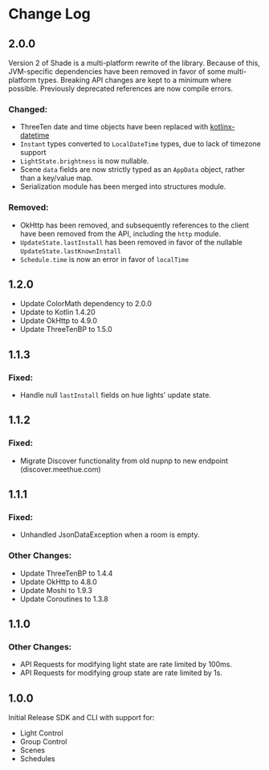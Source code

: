 Change Log
==========

2.0.0
-----

Version 2 of Shade is a multi-platform rewrite of the library.
Because of this, JVM-specific dependencies have been removed in favor of
some multi-platform types.
Breaking API changes are kept to a minimum where possible. Previously
deprecated references are now compile errors.

### Changed:
 - ThreeTen date and time objects have been replaced with [kotlinx-datetime]
 - `Instant` types converted to `LocalDateTime` types, due to lack of timezone support
 - `LightState.brightness` is now nullable.
 - Scene `data` fields are now strictly typed as an `AppData` object, rather
   than a key/value map.
 - Serialization module has been merged into structures module.


### Removed:
 - OkHttp has been removed, and subsequently references to the client have been
   removed from the API, including the `http` module.
 - `UpdateState.lastInstall` has been removed in favor of the nullable
   `UpdateState.lastKnownInstall`
 - `Schedule.time` is now an error in favor of `localTime`

[kotlinx-datetime]: https://github.com/Kotlin/kotlinx-datetime

1.2.0
-----

 - Update ColorMath dependency to 2.0.0
 - Update to Kotlin 1.4.20
 - Update OkHttp to 4.9.0
 - Update ThreeTenBP to 1.5.0

1.1.3
-----

### Fixed:

 - Handle null `lastInstall` fields on hue lights' update state.

1.1.2
-----

### Fixed:

 - Migrate Discover functionality from old nupnp to new endpoint (discover.meethue.com)

1.1.1
-----

### Fixed:

 - Unhandled JsonDataException when a room is empty.

### Other Changes:
 - Update ThreeTenBP to 1.4.4
 - Update OkHttp to 4.8.0
 - Update Moshi to 1.9.3
 - Update Coroutines to 1.3.8

1.1.0
-----

### Other Changes:
 - API Requests for modifying light state are rate limited by 100ms.
 - API Requests for modifying group state are rate limited by 1s.

1.0.0
-----

Initial Release SDK and CLI with support for:
 - Light Control
 - Group Control
 - Scenes
 - Schedules
